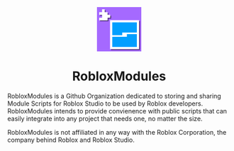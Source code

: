 <p align="center">
  <img src="https://github.com/RobloxModules/.github/blob/b479e25640a61bcbcd3da66a23de5f65059f63a5/robloxmodules%20logo.png" alt="drawing" width="100" align="center"/>
  <h1 align="center">RobloxModules</h1>
</p>

RobloxModules is a Github Organization dedicated to storing and sharing Module Scripts for Roblox Studio to be used by Roblox developers.<br>
RobloxModules intends to provide convienence with public scripts that can easily integrate into any project that needs one, no matter the size.

RobloxModules is not affiliated in any way with the Roblox Corporation, the company behind Roblox and Roblox Studio.
